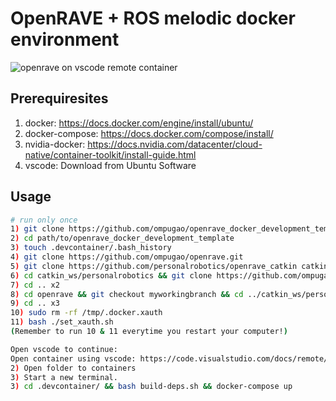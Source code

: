 # OpenRAVE + ROS melodic docker environment

![openrave on vscode remote container](https://i.gyazo.com/d856a7f339f7e77fd52a7bab6cda6983.png)
## Prerequiresites
1) docker: https://docs.docker.com/engine/install/ubuntu/
2) docker-compose: https://docs.docker.com/compose/install/
3) nvidia-docker: https://docs.nvidia.com/datacenter/cloud-native/container-toolkit/install-guide.html
4) vscode: Download from Ubuntu Software

## Usage

```sh
# run only once
1) git clone https://github.com/ompugao/openrave_docker_development_template
2) cd path/to/openrave_docker_development_template
3) touch .devcontainer/.bash_history
4) git clone https://github.com/ompugao/openrave.git
5) git clone https://github.com/personalrobotics/openrave_catkin catkin_ws/personalrobotics/openrave_catkin
6) cd catkin_ws/personalrobotics && git clone https://github.com/ompugao/or_rviz.git
7) cd .. x2
8) cd openrave && git checkout myworkingbranch && cd ../catkin_ws/personalrobotics/or_rviz && git checkout hotfix/add_dummy_setbkgndcolor_function
9) cd .. x3
10) sudo rm -rf /tmp/.docker.xauth
11) bash ./set_xauth.sh
(Remember to run 10 & 11 everytime you restart your computer!)

Open vscode to continue:
Open container using vscode: https://code.visualstudio.com/docs/remote/containers-tutorial
2) Open folder to containers
3) Start a new terminal.
3) cd .devcontainer/ && bash build-deps.sh && docker-compose up

```
